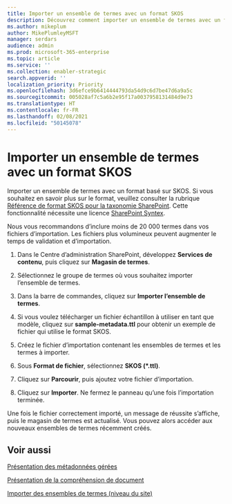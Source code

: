```yaml
---
title: Importer un ensemble de termes avec un format SKOS
description: Découvrez comment importer un ensemble de termes avec un format SKOS
ms.author: mikeplum
author: MikePlumleyMSFT
manager: serdars
audience: admin
ms.prod: microsoft-365-enterprise
ms.topic: article
ms.service: ''
ms.collection: enabler-strategic
search.appverid: ''
localization_priority: Priority
ms.openlocfilehash: 3d6efce9b6414444793da54d9c6d7be47d6a9a5c
ms.sourcegitcommit: 005028af7c5a6b2e95f17a0037958131484d9e73
ms.translationtype: HT
ms.contentlocale: fr-FR
ms.lasthandoff: 02/08/2021
ms.locfileid: "50145078"
---
```

# <a name="import-a-term-set-using-a-skos-based-format"></a>Importer un ensemble de termes avec un format SKOS

Importer un ensemble de termes avec un format basé sur SKOS. Si vous souhaitez en savoir plus sur le format, veuillez consulter la rubrique [Référence de format SKOS pour la taxonomie SharePoint](skos-format-reference.md). Cette fonctionnalité nécessite une licence [SharePoint Syntex](index.md).

Nous vous recommandons d’inclure moins de 20 000 termes dans vos fichiers d’importation. Les fichiers plus volumineux peuvent augmenter le temps de validation et d’importation.

1. Dans le Centre d’administration SharePoint, développez **Services de contenu**, puis cliquez sur **Magasin de termes**.

2. Sélectionnez le groupe de termes où vous souhaitez importer l’ensemble de termes.

3. Dans la barre de commandes, cliquez sur **Importer l’ensemble de termes**.
 
4.  Si vous voulez télécharger un fichier échantillon à utiliser en tant que modèle, cliquez sur **sample-metadata.ttl** pour obtenir un exemple de fichier qui utilise le format SKOS.
 
5.  Créez le fichier d’importation contenant les ensembles de termes et les termes à importer.

6.  Sous **Format de fichier**, sélectionnez **SKOS (*.ttl)**.

7.  Cliquez sur **Parcourir**, puis ajoutez votre fichier d’importation.

8.  Cliquez sur **Importer**. Ne fermez le panneau qu’une fois l’importation terminée.

Une fois le fichier correctement importé, un message de réussite s’affiche, puis le magasin de termes est actualisé. Vous pouvez alors accéder aux nouveaux ensembles de termes récemment créés.

## <a name="see-also"></a>Voir aussi

[Présentation des métadonnées gérées](https://docs.microsoft.com/sharepoint/managed-metadata)

[Présentation de la compréhension de document](document-understanding-overview.md)

[Importer des ensembles de termes (niveau du site)](https://support.microsoft.com/office/168fbc86-7fce-4288-9a1f-b83fc3921c18)
